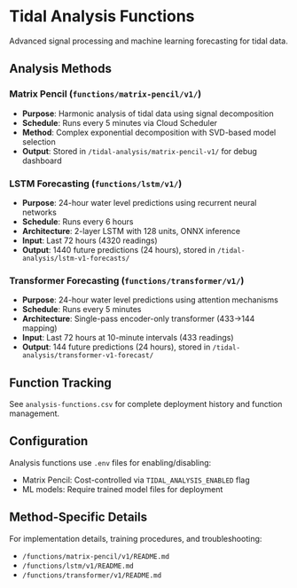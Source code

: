 # Tidal Analysis Functions

Advanced signal processing and machine learning forecasting for tidal data.

## Analysis Methods

### Matrix Pencil (`functions/matrix-pencil/v1/`)
- **Purpose**: Harmonic analysis of tidal data using signal decomposition
- **Schedule**: Runs every 5 minutes via Cloud Scheduler
- **Method**: Complex exponential decomposition with SVD-based model selection
- **Output**: Stored in `/tidal-analysis/matrix-pencil-v1/` for debug dashboard

### LSTM Forecasting (`functions/lstm/v1/`)
- **Purpose**: 24-hour water level predictions using recurrent neural networks
- **Schedule**: Runs every 6 hours
- **Architecture**: 2-layer LSTM with 128 units, ONNX inference
- **Input**: Last 72 hours (4320 readings)
- **Output**: 1440 future predictions (24 hours), stored in `/tidal-analysis/lstm-v1-forecasts/`

### Transformer Forecasting (`functions/transformer/v1/`)
- **Purpose**: 24-hour water level predictions using attention mechanisms
- **Schedule**: Runs every 5 minutes
- **Architecture**: Single-pass encoder-only transformer (433→144 mapping)
- **Input**: Last 72 hours at 10-minute intervals (433 readings)
- **Output**: 144 future predictions (24 hours), stored in `/tidal-analysis/transformer-v1-forecast/`

## Function Tracking

See `analysis-functions.csv` for complete deployment history and function management.

## Configuration

Analysis functions use `.env` files for enabling/disabling:
- Matrix Pencil: Cost-controlled via `TIDAL_ANALYSIS_ENABLED` flag
- ML models: Require trained model files for deployment

## Method-Specific Details

For implementation details, training procedures, and troubleshooting:
- `/functions/matrix-pencil/v1/README.md`
- `/functions/lstm/v1/README.md`
- `/functions/transformer/v1/README.md`
